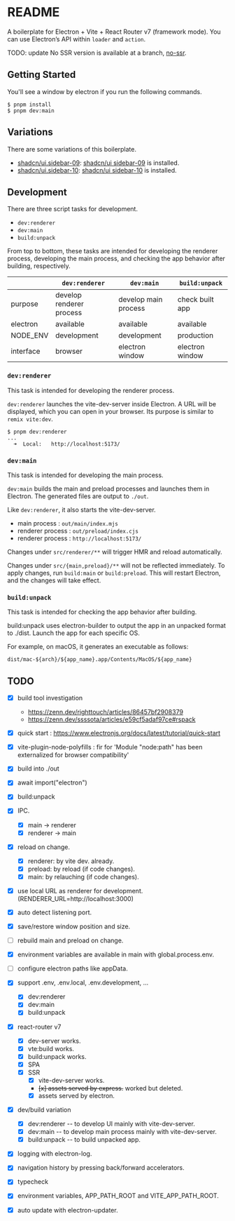 # README
A boilerplate for Electron + Vite + React Router v7 (framework mode).
You can use Electron’s API within `loader` and `action`.

TODO: update
No SSR version is available at a branch, [no-ssr](https://github.com/tmtk75/electron-with-vite-remix/tree/no-ssr).


## Getting Started
You'll see a window by electron if you run the following commands.
```
$ pnpm install
$ pnpm dev:main
```


## Variations
There are some variations of this boilerplate.
* [shadcn/ui.sidebar-09](https://github.com/tmtk75/electron-with-vite-remix/tree/shadcn/ui.sidebar-09): [shadcn/ui sidebar-09](https://ui.shadcn.com/blocks) is installed.
* [shadcn/ui.sidebar-10](https://github.com/tmtk75/electron-with-vite-remix/tree/shadcn/ui.sidebar-10): [shadcn/ui sidebar-10](https://ui.shadcn.com/blocks) is installed.



## Development
There are three script tasks for development.
* `dev:renderer`
* `dev:main`
* `build:unpack`

From top to bottom, these tasks are intended for developing the renderer process, developing the main process, and checking the app behavior after building, respectively.

&nbsp; | `dev:renderer` | `dev:main` | `build:unpack`
--- | --- | --- | ---
purpose | develop renderer process | develop main process | check built app
electron | available | available | available
NODE_ENV | development | development | production
interface | browser | electron window  | electron window

### `dev:renderer`
This task is intended for developing the renderer process.

`dev:renderer` launches the vite-dev-server inside Electron. A URL will be displayed, which you can open in your browser. Its purpose is similar to `remix vite:dev`.
```
$ pnpm dev:renderer
...
  ➜  Local:   http://localhost:5173/
```


### `dev:main`
This task is intended for developing the main process.

`dev:main` builds the main and preload processes and launches them in Electron. The generated files are output to `./out`.

Like `dev:renderer`, it also starts the vite-dev-server.

* main process : `out/main/index.mjs`
* renderer process : `out/preload/index.cjs`
* renderer process : `http://localhost:5173/`

Changes under `src/renderer/**` will trigger HMR and reload automatically.

Changes under `src/{main,preload}/**` will not be reflected immediately. To apply changes, run `build:main` or `build:preload`. This will restart Electron, and the changes will take effect.


### `build:unpack`
This task is intended for checking the app behavior after building.

build:unpack uses electron-builder to output the app in an unpacked format to ./dist. Launch the app for each specific OS.

For example, on macOS, it generates an executable as follows:
```
dist/mac-${arch}/${app_name}.app/Contents/MacOS/${app_name}
```


## TODO
* [x] build tool investigation
   - https://zenn.dev/righttouch/articles/86457bf2908379
   - https://zenn.dev/ssssota/articles/e59cf5adaf97ce#rspack
* [x] quick start : https://www.electronjs.org/docs/latest/tutorial/quick-start
* [x] vite-plugin-node-polyfills : fir for 'Module "node:path" has been externalized for browser compatibility'
* [x] build into ./out
* [x] await import("electron")
* [x] build:unpack
* [x] IPC.
  - [x] main -> renderer
  - [x] renderer -> main
* [x] reload on change.
  - [x] renderer: by vite dev. already.
  - [x] preload: by reload (if code changes).
  - [x] main: by relauching (if code changes).
* [x] use local URL as renderer for development. (RENDERER_URL=http://localhost:3000)
* [x] auto detect listening port.
* [x] save/restore window position and size.
* [ ] rebuild main and preload on change.
* [x] environment variables are available in main with global.process.env.
* [ ] configure electron paths like appData.
* [x] support .env, .env.local, .env.development, ...
  - [x] dev:renderer
  - [x] dev:main
  - [x] build:unpack
* [x] react-router v7
  - [x] dev-server works.
  - [x] vte:build works.
  - [x] build:unpack works.
  - [x] SPA
  - [x] SSR
    * [x] vite-dev-server works.
    * ~~[x] assets served by express.~~ worked but deleted.
    * [x] assets served by electron.
* [x] dev/build variation
  - [x] dev:renderer -- to develop UI mainly with vite-dev-server.
  - [x] dev:main -- to develop main process mainly with vite-dev-server.
  - [x] build:unpack -- to build unpacked app.
* [x] logging with electron-log.
* [x] navigation history by pressing back/forward accelerators.
* [x] typecheck
* [x] environment variables, APP_PATH_ROOT and VITE_APP_PATH_ROOT.
* [x] auto update with electron-updater.

